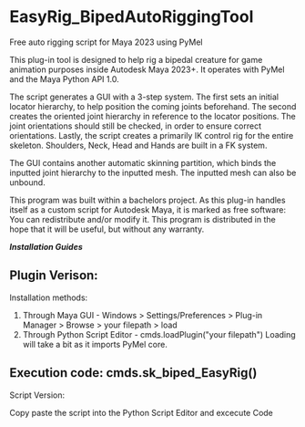 # EasyRig_BipedAutoRiggingTool
Free auto rigging script for Maya 2023 using PyMel

This plug-in tool is designed to help rig a bipedal creature for
game animation purposes inside Autodesk Maya 2023+. It operates
with PyMel and the Maya Python API 1.0.

The script generates a GUI with a 3-step system. The first sets
an initial locator hierarchy, to help position the coming joints
beforehand. The second creates the oriented joint hierarchy in
reference to the locator positions. The joint orientations should
still be checked, in order to ensure correct orientations. Lastly,
the script creates a primarily IK control rig for the entire
skeleton. Shoulders, Neck, Head and Hands are built in a FK system.

The GUI contains another automatic skinning partition, which binds
the inputted joint hierarchy to the inputted mesh. The inputted
mesh can also be unbound.

This program was built within a bachelors project. As this plug-in
handles itself as a custom script for Autodesk Maya, it is marked
as free software: You can redistribute and/or modify it.
This program is distributed in the hope that it will be useful,
but without any warranty.

***Installation Guides***

Plugin Verison:
---------------------------------------------------------------------
Installation methods:
1) Through Maya GUI - Windows > Settings/Preferences > Plug-in Manager > Browse > your filepath > load
2) Through Python Script Editor - cmds.loadPlugin("your filepath")
Loading will take a bit as it imports PyMel core.

Execution code:
cmds.sk_biped_EasyRig()
---------------------------------------------------------------------
Script Version:

Copy paste the script into the Python Script Editor and excecute Code
